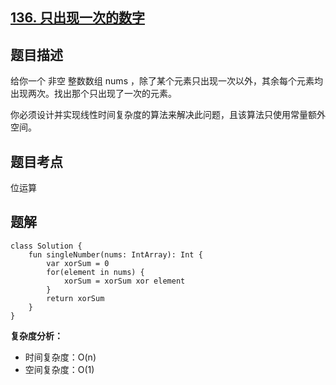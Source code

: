 ## [136. 只出现一次的数字](https://leetcode.cn/problems/single-number/description/)

## 题目描述

给你一个 非空 整数数组 nums ，除了某个元素只出现一次以外，其余每个元素均出现两次。找出那个只出现了一次的元素。

你必须设计并实现线性时间复杂度的算法来解决此问题，且该算法只使用常量额外空间。

## 题目考点

位运算

## 题解
 
```
class Solution {
    fun singleNumber(nums: IntArray): Int {
        var xorSum = 0
        for(element in nums) {
            xorSum = xorSum xor element
        }
        return xorSum
    }
}
```

**复杂度分析：**

- 时间复杂度：O(n)
- 空间复杂度：O(1)
